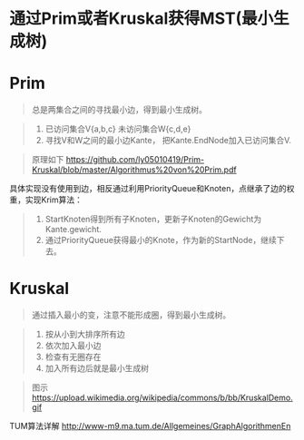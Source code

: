 # 通过Prim或者Kruskal获得MST(最小生成树)

# Prim 
> 总是两集合之间的寻找最小边，得到最小生成树。

> 1. 已访问集合V{a,b,c} 未访问集合W{c,d,e}
> 2. 寻找V和W之间的最小边Kante， 把Kante.EndNode加入已访问集合V. 

> 原理如下
> https://github.com/ly05010419/Prim-Kruskal/blob/master/Algorithmus%20von%20Prim.pdf


具体实现没有使用到边，相反通过利用PriorityQueue和Knoten，点继承了边的权重，实现Krim算法：
> 1. StartKnoten得到所有子Knoten，更新子Knoten的Gewicht为Kante.gewicht.
> 2. 通过PriorityQueue获得最小的Knote，作为新的StartNode，继续下去。

# Kruskal
> 通过插入最小的变，注意不能形成圈，得到最小生成树。

> 1. 按从小到大排序所有边
> 2. 依次加入最小边
> 3. 检查有无圈存在
> 4. 加入所有边后就是最小生成树

> 图示
https://upload.wikimedia.org/wikipedia/commons/b/bb/KruskalDemo.gif

TUM算法详解
http://www-m9.ma.tum.de/Allgemeines/GraphAlgorithmenEn
